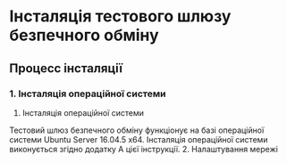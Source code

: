 # Інсталяція тестового шлюзу безпечного обміну

## Процесс інсталяції

### 1. Інсталяція операційної системи

1. Інсталяція операційної системи

Тестовий шлюз безпечного обміну функціонує на базі операційної системи Ubuntu Server 16.04.5 x64. Інсталяція операційної системи виконується згідно додатку А цієї інструкції.
2. Налаштування мережі
